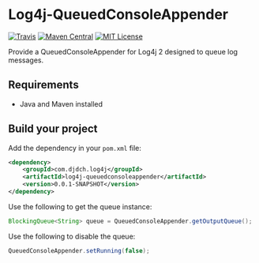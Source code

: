 Log4j-QueuedConsoleAppender
===========================

[![Travis](https://img.shields.io/travis/DjDCH/Log4j-QueuedConsoleAppender.svg)](https://travis-ci.org/DjDCH/Log4j-QueuedConsoleAppender)
[![Maven Central](https://img.shields.io/maven-central/v/com.djdch.log4j/Log4j-QueuedConsoleAppender.svg)](http://mvnrepository.com/artifact/com.djdch.log4j/Log4j-QueuedConsoleAppender)
[![MIT License](https://img.shields.io/badge/license-MIT-8469ad.svg)](https://tldrlegal.com/license/mit-license)

Provide a QueuedConsoleAppender for Log4j 2 designed to queue log messages.

Requirements
------------

* Java and Maven installed

Build your project
------------------

Add the dependency in your `pom.xml` file:

```xml
<dependency>
    <groupId>com.djdch.log4j</groupId>
    <artifactId>log4j-queuedconsoleappender</artifactId>
    <version>0.0.1-SNAPSHOT</version>
</dependency>
```

Use the following to get the queue instance:

```java
BlockingQueue<String> queue = QueuedConsoleAppender.getOutputQueue();
```

Use the following to disable the queue:

```java
QueuedConsoleAppender.setRunning(false);
```
